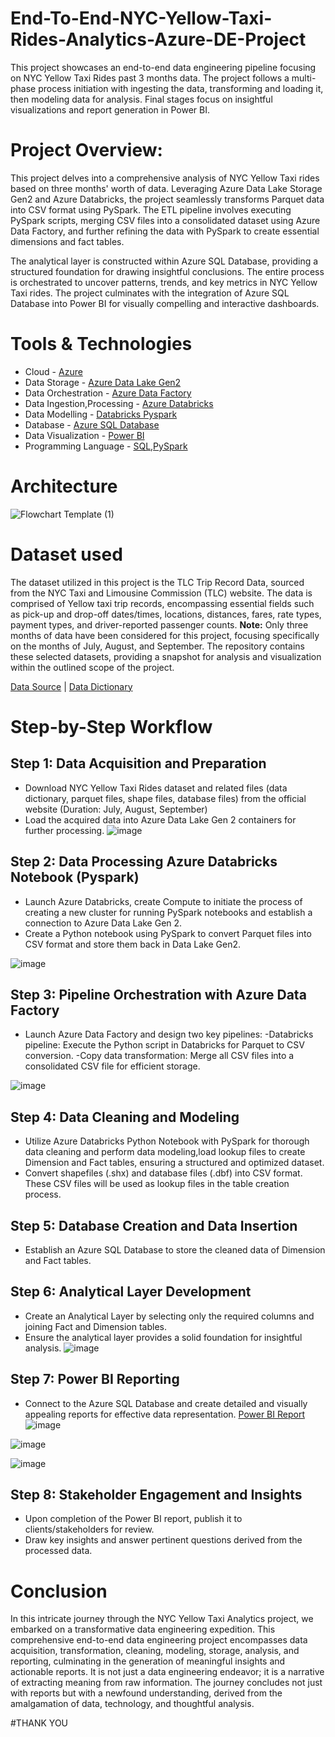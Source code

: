 # End-To-End-NYC-Yellow-Taxi-Rides-Analytics-Azure-DE-Project
This project showcases an end-to-end data engineering pipeline focusing on NYC Yellow Taxi Rides past 3 months data. The project follows a multi-phase process initiation with ingesting the data, transforming and loading it, then modeling data for analysis. Final stages focus on insightful visualizations and report generation in Power BI.

# Project Overview:
This project delves into a comprehensive analysis of NYC Yellow Taxi rides based on three months' worth of data. Leveraging Azure Data Lake Storage Gen2 and Azure Databricks, the project seamlessly transforms Parquet data into CSV format using PySpark. The ETL pipeline involves executing PySpark scripts, merging CSV files into a consolidated dataset using Azure Data Factory, and further refining the data with PySpark to create essential dimensions and fact tables.

The analytical layer is constructed within Azure SQL Database, providing a structured foundation for drawing insightful conclusions. The entire process is orchestrated to uncover patterns, trends, and key metrics in NYC Yellow Taxi rides. The project culminates with the integration of Azure SQL Database into Power BI for visually compelling and interactive dashboards.

# Tools & Technologies
* Cloud - [Azure](https://azure.microsoft.com/en-us/free/search/?ef_id=_k_CjwKCAiA-P-rBhBEEiwAQEXhH2TmMccfTpk3ywwIKt4994lTYzscRnt3KKI0KDpwpeHu9OLhb7d8pBoCvckQAvD_BwE_k_&OCID=AIDcmm5edswduu_SEM__k_CjwKCAiA-P-rBhBEEiwAQEXhH2TmMccfTpk3ywwIKt4994lTYzscRnt3KKI0KDpwpeHu9OLhb7d8pBoCvckQAvD_BwE_k_&gad_source=1&gclid=CjwKCAiA-P-rBhBEEiwAQEXhH2TmMccfTpk3ywwIKt4994lTYzscRnt3KKI0KDpwpeHu9OLhb7d8pBoCvckQAvD_BwE)
* Data Storage - [Azure Data Lake Gen2](https://azure.microsoft.com/en-us/products/data-lake-analytics/?ef_id=_k_CjwKCAiA-P-rBhBEEiwAQEXhH0YMq88gk--X9G24_yjpUp_hhyBqgLcx8zHwAcGCaC_BykmHOied0RoCppkQAvD_BwE_k_&OCID=AIDcmm5edswduu_SEM__k_CjwKCAiA-P-rBhBEEiwAQEXhH0YMq88gk--X9G24_yjpUp_hhyBqgLcx8zHwAcGCaC_BykmHOied0RoCppkQAvD_BwE_k_&gad_source=1&gclid=CjwKCAiA-P-rBhBEEiwAQEXhH0YMq88gk--X9G24_yjpUp_hhyBqgLcx8zHwAcGCaC_BykmHOied0RoCppkQAvD_BwE)
* Data Orchestration - [Azure Data Factory](https://azure.microsoft.com/en-us/products/data-factory/?ef_id=_k_CjwKCAiA-P-rBhBEEiwAQEXhH24gZ1zmnilx1TrNMAgwpfVtz0jrCgfihBVkKLjaedrmGJGesKt9lxoCzoUQAvD_BwE_k_&OCID=AIDcmm5edswduu_SEM__k_CjwKCAiA-P-rBhBEEiwAQEXhH24gZ1zmnilx1TrNMAgwpfVtz0jrCgfihBVkKLjaedrmGJGesKt9lxoCzoUQAvD_BwE_k_&gad_source=1&gclid=CjwKCAiA-P-rBhBEEiwAQEXhH24gZ1zmnilx1TrNMAgwpfVtz0jrCgfihBVkKLjaedrmGJGesKt9lxoCzoUQAvD_BwE)
* Data Ingestion,Processing - [Azure Databricks](https://azure.microsoft.com/en-us/free/databricks/search/?ef_id=_k_CjwKCAiA-P-rBhBEEiwAQEXhHz3LhiDccUVaLKr9gCSCn3RAWPG7qZ8Eqy6c_-81FDhFCQbFTYFeQxoCM1MQAvD_BwE_k_&OCID=AIDcmm5edswduu_SEM__k_CjwKCAiA-P-rBhBEEiwAQEXhHz3LhiDccUVaLKr9gCSCn3RAWPG7qZ8Eqy6c_-81FDhFCQbFTYFeQxoCM1MQAvD_BwE_k_&gad_source=1&gclid=CjwKCAiA-P-rBhBEEiwAQEXhHz3LhiDccUVaLKr9gCSCn3RAWPG7qZ8Eqy6c_-81FDhFCQbFTYFeQxoCM1MQAvD_BwE)
* Data Modelling - [Databricks Pyspark](https://www.databricks.com/glossary/pyspark)
* Database - [Azure SQL Database](https://azure.microsoft.com/en-us/products/azure-sql/database/?ef_id=_k_CjwKCAiA-P-rBhBEEiwAQEXhH8HWOS7vMF4bASoTYCEvieKGnyW-NMo8mzkMuEn68gdl-_IiSQ3HHRoC4kUQAvD_BwE_k_&OCID=AIDcmm5edswduu_SEM__k_CjwKCAiA-P-rBhBEEiwAQEXhH8HWOS7vMF4bASoTYCEvieKGnyW-NMo8mzkMuEn68gdl-_IiSQ3HHRoC4kUQAvD_BwE_k_&gad_source=1&gclid=CjwKCAiA-P-rBhBEEiwAQEXhH8HWOS7vMF4bASoTYCEvieKGnyW-NMo8mzkMuEn68gdl-_IiSQ3HHRoC4kUQAvD_BwE)
* Data Visualization - [Power BI](https://powerbi.microsoft.com)
* Programming Language - [SQL](https://learn.microsoft.com/en-us/azure-data-studio/tutorial-sql-editor),[PySpark](https://spark.apache.org/docs/latest/api/python/index.html)

# Architecture
![Flowchart Template (1)](https://github.com/CharanTejaV/End-To-End-NYC-Yellow-Taxi-Rides-Analytics-Azure-DE-Project/assets/143735053/6121f460-39c5-43c3-a29b-0cfa7ad3add9)

# Dataset used

The dataset utilized in this project is the TLC Trip Record Data, sourced from the NYC Taxi and Limousine Commission (TLC) website. The data is comprised of Yellow taxi trip records, encompassing essential fields such as pick-up and drop-off dates/times, locations, distances, fares, rate types, payment types, and driver-reported passenger counts. 
**Note:** Only three months of data have been considered for this project, focusing specifically on the months of July, August, and September. The repository contains these selected datasets, providing a snapshot for analysis and visualization within the outlined scope of the project.

[Data Source](https://www.nyc.gov/site/tlc/about/tlc-trip-record-data.page) | [Data Dictionary](https://www.nyc.gov/assets/tlc/downloads/pdf/data_dictionary_trip_records_yellow.pdf)

# Step-by-Step Workflow

## Step 1: Data Acquisition and Preparation
* Download NYC Yellow Taxi Rides dataset and related files (data dictionary, parquet files, shape files, database files) from the official website (Duration: July, August, September)
* Load the acquired data into Azure Data Lake Gen 2 containers for further processing.
![image](https://github.com/CharanTejaV/End-To-End-NYC-Yellow-Taxi-Rides-Analytics-Azure-DE-Project/assets/143735053/69e27f23-2988-4c00-87f8-e2e7d3482bd9)

## Step 2: Data Processing Azure Databricks Notebook (Pyspark)
* Launch Azure Databricks, create Compute to initiate the process of creating a new cluster for running PySpark notebooks and establish a connection to Azure Data Lake Gen 2.
* Create a Python notebook using PySpark to convert Parquet files into CSV format and store them back in Data Lake Gen2.

![image](https://github.com/CharanTejaV/End-To-End-NYC-Yellow-Taxi-Rides-Analytics-Azure-DE-Project/assets/143735053/0d0eac59-4a9c-403e-b507-e3ea4a34501e)

## Step 3: Pipeline Orchestration with Azure Data Factory
* Launch Azure Data Factory and design two key pipelines:
    -Databricks pipeline: Execute the Python script in Databricks for Parquet to CSV conversion.
    -Copy data transformation: Merge all CSV files into a consolidated CSV file for efficient storage.

![image](https://github.com/CharanTejaV/End-To-End-NYC-Yellow-Taxi-Rides-Analytics-Azure-DE-Project/assets/143735053/b28ce5dc-abcc-44f7-a7a1-5092de4f1abd)

## Step 4: Data Cleaning and Modeling
  * Utilize Azure Databricks Python Notebook with PySpark for thorough data cleaning and perform data modeling,load lookup files to create Dimension and Fact tables, ensuring a structured and optimized dataset.
  * Convert shapefiles (.shx) and database files (.dbf) into CSV format. These CSV files will be used as lookup files in the table creation process.
 
## Step 5: Database Creation and Data Insertion
  * Establish an Azure SQL Database to store the cleaned data of Dimension and Fact tables.

## Step 6: Analytical Layer Development
  * Create an Analytical Layer by selecting only the required columns and joining Fact and Dimension tables.
  * Ensure the analytical layer provides a solid foundation for insightful analysis.
![image](https://github.com/CharanTejaV/End-To-End-NYC-Yellow-Taxi-Rides-Analytics-Azure-DE-Project/assets/143735053/95e05864-57ad-45c2-a19b-bf81fa6e623e)

## Step 7: Power BI Reporting
  * Connect to the Azure SQL Database and create detailed and visually appealing reports for effective data representation.
[Power BI Report]()
![image](https://github.com/CharanTejaV/End-To-End-NYC-Yellow-Taxi-Rides-Analytics-Azure-DE-Project/assets/143735053/e69868c2-704b-4be2-8e86-aeafb84c5bc4)

![image](https://github.com/CharanTejaV/End-To-End-NYC-Yellow-Taxi-Rides-Analytics-Azure-DE-Project/assets/143735053/69bcde37-c8a4-4e0c-97d9-decbbad7d878)

![image](https://github.com/CharanTejaV/End-To-End-NYC-Yellow-Taxi-Rides-Analytics-Azure-DE-Project/assets/143735053/e74dd51f-7532-4548-9325-c62a37ff9be0)

## Step 8: Stakeholder Engagement and Insights
  * Upon completion of the Power BI report, publish it to clients/stakeholders for review.
  * Draw key insights and answer pertinent questions derived from the processed data.

# Conclusion
In this intricate journey through the NYC Yellow Taxi Analytics project, we embarked on a transformative data engineering expedition. This comprehensive end-to-end data engineering project encompasses data acquisition, transformation, cleaning, modeling, storage, analysis, and reporting, culminating in the generation of meaningful insights and actionable reports. It is not just a data engineering endeavor; it is a narrative of extracting meaning from raw information. The journey concludes not just with reports but with a newfound understanding, derived from the amalgamation of data, technology, and thoughtful analysis.

#THANK YOU
